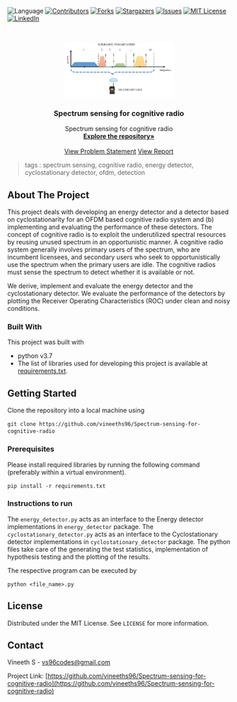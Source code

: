  ![Language](https://img.shields.io/badge/language-python--3.7-blue) [![Contributors][contributors-shield]][contributors-url] [![Forks][forks-shield]][forks-url] [![Stargazers][stars-shield]][stars-url] [![Issues][issues-shield]][issues-url] [![MIT License][license-shield]][license-url] [![LinkedIn][linkedin-shield]][linkedin-url]

<!-- PROJECT LOGO -->
<br />

<p align="center">
  <a href="https://github.com/vineeths96/Spectrum-sensing-for-cognitive-radio">
    <img src="results/logo.png" alt="Logo" width="250" height="125">
  </a>
  <h3 align="center">Spectrum sensing for cognitive radio</h3>
  <p align="center">
    Spectrum sensing for cognitive radio
    <br />
    <a href=https://github.com/vineeths96/Spectrum-sensing-for-cognitive-radio><strong>Explore the repository»</strong></a>
    <br />
    <br />
    <a href=https://github.com/vineeths96/Spectrum-sensing-for-cognitive-radio/blob/master/Problem%20statement.pdf>View Problem Statement</a>
    <a href=https://github.com/vineeths96/Spectrum-sensing-for-cognitive-radio/blob/master/results/report.pdf>View Report</a>
  </p>



</p>

> tags : spectrum sensing, cognitive radio, energy detector, cyclostationary detector, ofdm, detection



<!-- ABOUT THE PROJECT -->
## About The Project

This project deals with developing an energy detector and a detector based on cyclostationarity for an OFDM based cognitive radio system and (b) implementing and evaluating the performance of these detectors. The concept of cognitive radio is to exploit the underutilized spectral resources by reusing unused spectrum in an opportunistic manner. A cognitive radio system generally involves primary users of the spectrum, who are incumbent licensees, and secondary users who seek to opportunistically use the spectrum when the primary users are idle. The cognitive radios must sense the spectrum to detect whether it is available or not.

We derive, implement and evaluate the energy detector and the cyclostationary detector. We evaluate the performance of the detectors by plotting the Receiver Operating Characteristics (ROC) under clean and noisy conditions.

### Built With
This project was built with 

* python v3.7
* The list of libraries used for developing this project is available at [requirements.txt](requirements.txt).



<!-- GETTING STARTED -->

## Getting Started

Clone the repository into a local machine using

```shell
git clone https://github.com/vineeths96/Spectrum-sensing-for-cognitive-radio
```

### Prerequisites

Please install required libraries by running the following command (preferably within a virtual environment).

```shell
pip install -r requirements.txt
```



### Instructions to run

The `energy_detector.py` acts as an interface to the Energy detector implementations in `energy_detector` package. The `cyclostationary_detector.py` acts as an interface to the Cyclostationary detector implementations in `cyclostationary_detector` package. The python files take care of the generating the test statistics, implementation of hypothesis testing and the plotting of the results.

The respective program can be executed by

```shell
python <file_name>.py
```



<!-- LICENSE -->

## License

Distributed under the MIT License. See `LICENSE` for more information.



<!-- CONTACT -->
## Contact

Vineeth S - vs96codes@gmail.com

Project Link: [https://github.com/vineeths96/Spectrum-sensing-for-cognitive-radio](https://github.com/vineeths96/Spectrum-sensing-for-cognitive-radio)



<!-- MARKDOWN LINKS & IMAGES -->
<!-- https://www.markdownguide.org/basic-syntax/#reference-style-links -->

[contributors-shield]: https://img.shields.io/github/contributors/vineeths96/Spectrum-sensing-for-cognitive-radio.svg?style=flat-square
[contributors-url]: https://github.com/vineeths96/Spectrum-sensing-for-cognitive-radio/graphs/contributors
[forks-shield]: https://img.shields.io/github/forks/vineeths96/Spectrum-sensing-for-cognitive-radio.svg?style=flat-square
[forks-url]: https://github.com/vineeths96/Spectrum-sensing-for-cognitive-radio/network/members
[stars-shield]: https://img.shields.io/github/stars/vineeths96/Spectrum-sensing-for-cognitive-radio.svg?style=flat-square
[stars-url]: https://github.com/vineeths96/Spectrum-sensing-for-cognitive-radio/stargazers
[issues-shield]: https://img.shields.io/github/issues/vineeths96/Spectrum-sensing-for-cognitive-radio.svg?style=flat-square
[issues-url]: https://github.com/vineeths96/Spectrum-sensing-for-cognitive-radio/issues
[license-shield]: https://img.shields.io/badge/License-MIT-yellow.svg
[license-url]: https://github.com/vineeths96/Spectrum-sensing-for-cognitive-radio/blob/master/LICENSE
[linkedin-shield]: https://img.shields.io/badge/-LinkedIn-black.svg?style=flat-square&logo=linkedin&colorB=555
[linkedin-url]: https://linkedin.com/in/vineeths

